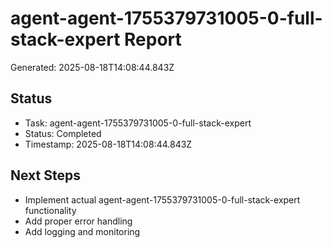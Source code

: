 # agent-agent-1755379731005-0-full-stack-expert Report

Generated: 2025-08-18T14:08:44.843Z

## Status
- Task: agent-agent-1755379731005-0-full-stack-expert
- Status: Completed
- Timestamp: 2025-08-18T14:08:44.843Z

## Next Steps
- Implement actual agent-agent-1755379731005-0-full-stack-expert functionality
- Add proper error handling
- Add logging and monitoring
